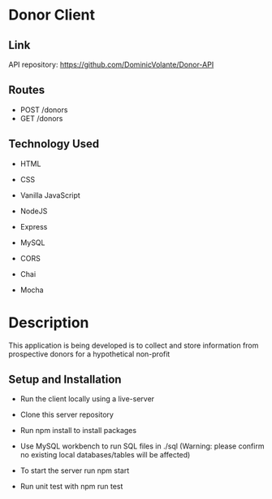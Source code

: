 # Donor Client

## Link

API repository: https://github.com/DominicVolante/Donor-API

## Routes

- POST /donors
- GET /donors

## Technology Used

- HTML
- CSS
- Vanilla JavaScript

- NodeJS
- Express
- MySQL
- CORS
- Chai
- Mocha

# Description

This application is being developed is to collect and store information from prospective donors for a hypothetical non-profit

## Setup and Installation

- Run the client locally using a live-server

- Clone this server repository
- Run npm install to install packages
- Use MySQL workbench to run SQL files in ./sql (Warning: please confirm no existing local databases/tables will be affected)
- To start the server run npm start
- Run unit test with npm run test
